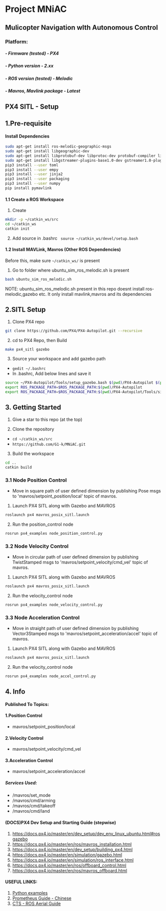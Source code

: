 # Project MNiAC

## Mulicopter Navigation wIth Autonomous Control

### Platform:
##### - Firmware (tested) - PX4 
##### - Python version - 2.xx
##### - ROS version (tested) - Melodic
##### - Mavros, Mavlink package - Latest


## PX4 SITL - Setup

## 1.Pre-requisite

#### Install Dependencies
```sh
sudo apt-get install ros-melodic-geographic-msgs
sudo apt-get install libgeographic-dev 
sudo apt-get install libprotobuf-dev libprotoc-dev protobuf-compiler libeigen3-dev libxml2-utils python-rospkg python-jinja2
sudo apt-get install libgstreamer-plugins-base1.0-dev gstreamer1.0-plugins-bad gstreamer1.0-plugins-base gstreamer1.0-plugins-good gstreamer1.0-plugins-ugly -y
pip3 install --user toml
pip3 install --user empy
pip3 install --user jinja2
pip3 install --user packaging
pip3 install --user numpy
pip install pymavlink
```
#### 1.1 Create a ROS Workspace
1. Create
```sh
mkdir -p ~/catkin_ws/src
cd ~/catkin_ws
catkin init
```
2. Add source in .bashrc
``` source ~/catkin_ws/devel/setup.bash```

#### 1.2 Install MAVLink, Mavros (Other ROS Dependencies)

Before this, make sure `~/catkin_ws/` is present

1. Go to folder where ubuntu_sim_ros_melodic.sh is present
```sh
bash ubuntu_sim_ros_melodic.sh
```

NOTE: ubuntu_sim_ros_melodic.sh present in this repo doesnt install ros-melodic,gazebo etc. It only install mavlink,mavros and its dependencies

## 2.SITL Setup 

1. Clone PX4 repo
```sh
git clone https://github.com/PX4/PX4-Autopilot.git --recursive
```

2. cd to PX4 Repo, then Build 

```sh
make px4_sitl gazebo
```

3. Source your workspace and add gazebo path
* ```gedit ~/.bashrc```
* In .bashrc, Add below lines and save it
```sh
source ~/PX4-Autopilot/Tools/setup_gazebo.bash $(pwd)/PX4-Autopilot $(pwd)/PX4-Autopilot/build/px4_sitl_default
export ROS_PACKAGE_PATH=$ROS_PACKAGE_PATH:$(pwd)/PX4-Autopilot
export ROS_PACKAGE_PATH=$ROS_PACKAGE_PATH:$(pwd)/PX4-Autopilot/Tools/sitl_gazebo
```


## 3. Getting Started

1. Give a star to this repo (at the top) 

2. Clone the repository

- `cd ~/catkin_ws/src`
- `https://github.com/G1-k/MNiAC.git`

3. Build the workspace
```sh
cd ..
catkin build
```

### 3.1 Node Position Control

- Move in square path of user defined dimension by publishing Pose msgs to  'mavros/setpoint_position/local' topic of mavros.

1. Launch PX4 SITL along with Gazebo and MAVROS
``` sh
roslaunch px4 mavros_posix_sitl.launch
```

2. Run the position_control node
``` sh
rosrun px4_examples node_position_control.py
```

### 3.2 Node Velocity Control

- Move in circular path of user defined dimension by publishing TwistStamped msgs to  'mavros/setpoint_velocity/cmd_vel' topic of mavros.

1. Launch PX4 SITL along with Gazebo and MAVROS
``` sh
roslaunch px4 mavros_posix_sitl.launch
```

2. Run the velocity_control node
```sh
rosrun px4_examples node_velocity_control.py
```
### 3.3 Node Acceleration Control

- Move in straight path of user defined dimension by publishing Vector3Stamped msgs to  'mavros/setpoint_acceleration/accel' topic of mavros.

1. Launch PX4 SITL along with Gazebo and MAVROS
``` sh
roslaunch px4 mavros_posix_sitl.launch
```

2. Run the velocity_control node
```sh
rosrun px4_examples node_accel_control.py
```

## 4. Info
#### Published To Topics:
#### 1.Position Control
* mavros/setpoint_position/local

#### 2.Velocity Control
* mavros/setpoint_velocity/cmd_vel

#### 3.Acceleration Control
* mavros/setpoint_acceleration/accel

##### Services Used:
* /mavros/set_mode
* /mavros/cmd/arming
* /mavros/cmd/takeoff
* /mavros/cmd/land

#### (DOCS)PX4 Dev Setup and Starting Guide (stepwise)
1. https://docs.px4.io/master/en/dev_setup/dev_env_linux_ubuntu.html#rosgazebo
2. https://docs.px4.io/master/en/ros/mavros_installation.html
3. https://docs.px4.io/master/en/dev_setup/building_px4.html
4. https://docs.px4.io/master/en/simulation/gazebo.html
5. https://docs.px4.io/master/en/simulation/ros_interface.html
6. https://docs.px4.io/master/en/ros/offboard_control.html
7. https://docs.px4.io/master/en/ros/mavros_offboard.html

#### USEFUL LINKS:
1. [Python examples](https://github.com/PX4/PX4-Autopilot/tree/master/integrationtests/python_src/px4_it/mavros)
2. [Prometheus Guide - Chinese](https://github.com/amov-lab/Prometheus/blob/master/README_EN.md)
3. [CTS - ROS Aerial Guide](https://ctu-mrs.github.io/)